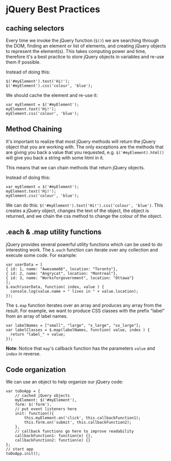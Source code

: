 # jQuery Best Practices

## caching selectors

Every time we invoke the jQuery function (`$()`) we are searching through the DOM, finding an element or list of elements, and creating jQuery objects to represent the element(s). This takes computing power and time, therefore it's a best practice to store jQuery objects in variables and re-use them if possible.

Instead of doing this:

```
$('#myElement').text('Hi!');
$('#myElement').css('colour', 'blue');
```

We should cache the element and re-use it:

```
var myElement = $('#myElement');
myElement.text('Hi!');
myElement.css('colour', 'blue');
```

## Method Chaining

It's important to realize that most jQuery methods will return the jQuery object that you are working with. The only exceptions are the methods that are giving you back a value that you requested, e.g. `$('#myElement).html()` will give you back a string with some html in it.

This means that we can chain methods that return jQuery objects.

Instead of doing this:

```
var myElement = $('#myElement');
myElement.text('Hi!');
myElement.css('colour', 'blue');
```

We can do this: `$('#myElement').text('Hi!').css('colour', 'blue')`. This creates a jQuery object, changes the text of the object, the object is returned, and we chain the css method to change the colour of the object.


## .each & .map utility functions

jQuery provides several powerful utility functions which can be used to do interesting work. The `$.each` function can iterate over any collection and execute some code. For example:

```
var userData = [
{ id: 1, name: "Awesome66", location: "Toronto"},
{ id: 2, name: "Angrycat", location: "Montreal"},
{ id: 3, name: "Worksforgovernment", location: "Ottawa"}
];
$.each(userData, function( index, value ) {
  console.log(value.name + " lives in " + value.location);
});
```

The `$.map` function iterates over an array and produces any array from the result. For example, we want to produce CSS classes with the prefix "label" from an array of label names.

```
var labelNames = ["small", "large", "x_large", "xx_large"];
var labelClasses = $.map(labelNames, function( value, index ) {
  return "label_" + value;
});
```

**Note**: Notice that `map`'s callback function has the parameters `value` and `index` in reverse. 

## Code organization

We can use an object to help organize our jQuery code:

```
var toDoApp = {
	// cached jQuery objects
	myElement: $('#myElement'),
	form: $('form'),
	// put event listeners here
	init: function(){
		this.myElement.on('click', this.callbackFunction1);
		this.form.on('submit', this.callbackFunction2);
	},
	// callback functions go here to improve readability
	callbackFunction1: function(e) {},
	callbackFunction2: function(e) {}
};
// start app
toDoApp.init();
```
